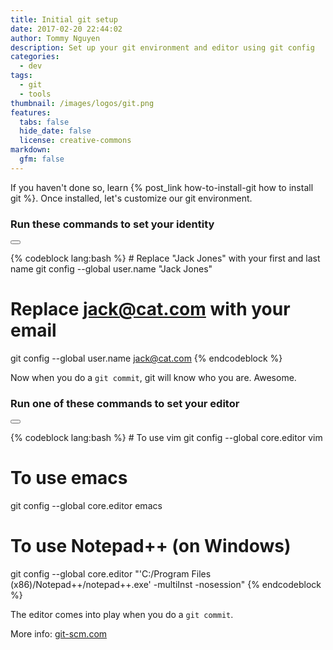 ```yaml
---
title: Initial git setup
date: 2017-02-20 22:44:02
author: Tommy Nguyen
description: Set up your git environment and editor using git config
categories:
  - dev
tags:
  - git
  - tools
thumbnail: /images/logos/git.png
features:
  tabs: false
  hide_date: false
  license: creative-commons
markdown:
  gfm: false
---
```


If you haven't done so, learn {% post_link how-to-install-git how to install git %}. Once installed, let's customize our git environment.

### Run these commands to set your identity

<button class="right floated mini ui icon button copy btn" data-clipboard-target="#git-config-user"><i class="fa fa-clipboard"></i></button>

<div id="git-config-user">
{% codeblock lang:bash %}
# Replace "Jack Jones" with your first and last name
git config --global user.name "Jack Jones"

# Replace jack@cat.com with your email
git config --global user.name jack@cat.com
{% endcodeblock %}
</div>

Now when you do a `git commit`, git will know who you are. Awesome.

### Run one of these commands to set your editor

<button class="right floated mini ui icon button copy btn" data-clipboard-target="#git-config-editor"><i class="fa fa-clipboard"></i></button>

<div id="git-config-editor">
{% codeblock lang:bash %}
# To use vim
git config --global core.editor vim

# To use emacs
git config --global core.editor emacs

# To use Notepad++ (on Windows)
git config --global core.editor "'C:/Program Files (x86)/Notepad++/notepad++.exe' -multiInst -nosession"
{% endcodeblock %}
</div>

The editor comes into play when you do a `git commit`.

More info: [git-scm.com](https://git-scm.com/book/en/v2/Getting-Started-First-Time-Git-Setup)
